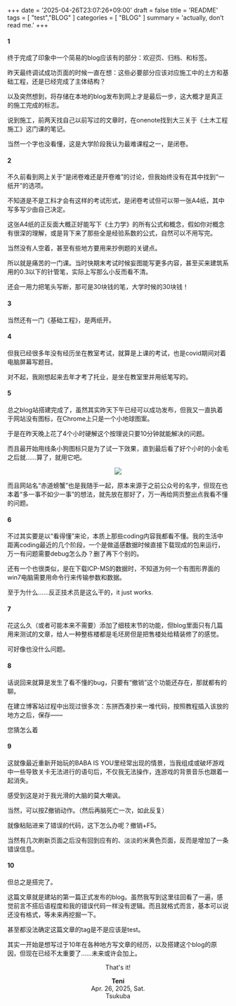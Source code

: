 +++
date = '2025-04-26T23:07:26+09:00'
draft = false
title = 'README'
tags = [ "test","BLOG" ]
categories = [ "BLOG" ]
summary = 'actually, don’t read me.'
+++

#### 1
终于完成了印象中一个简易的blog应该有的部分：欢迎页、归档、和标签。

昨天最终调试成功页面的时候一直在想：这些必要部分应该对应施工中的土方和基础工程，还是已经完成了主体结构？

以及突然想到，将存储在本地的blog发布到网上才是最后一步，这大概才是真正的施工完成的标志。

说到施工，前两天找自己以前写过的文章时，在onenote找到大三关于《土木工程施工》这门课的笔记。

当然一个字也没看懂，这是大学阶段我认为最难课程之一，是闭卷。

#### 2
不久前看到网上关于“是闭卷难还是开卷难”的讨论，但我始终没有在其中找到“一纸开”的选项。

不知道是不是工科才会有这样的考试形式，是闭卷考试但可以带一张A4纸，其中写多写少由自己决定。

这张A4纸的正反面大概正好能写下《土力学》的所有公式和概念，假如你对概念有很深的理解，或是背下来了那些全是经验系数的公式，自然可以不用写完。

当然没有人空着，甚至有些地方要用来抄例题的关键点。

所以就是痛苦的一门课。当时快期末考试时候妄图能写更多内容，甚至买来建筑系用的0.3以下的针管笔，实际上写那么小反而看不清。

还会一用力把笔头写断，那可是30块钱的笔，大学时候的30块钱！

#### 3
当然还有一门《基础工程》，是两纸开。

#### 4
但我已经很多年没有经历坐在教室考试，就算是上课的考试，也是covid期间对着电脑屏幕写题目。

对不起，我刚想起来去年才考了托业，是坐在教室里并用纸笔写的。

#### 5
总之blog站搭建完成了，虽然其实昨天下午已经可以成功发布，但我又一直执着于网站没有图标，在Chrome上只是一个小地球图案。

于是在昨天晚上花了4个小时硬解这个按理说只要10分钟就能解决的问题。

而且最开始用线条小狗图标只是为了试一下效果，直到最后看了好个小时的小金毛之后就……算了，就用它吧。 

<div style="text-align: center">
<img src="https://avatars.fastly.steamstatic.com/d210ae43c6a1ae83bedd0cba716478189f450649_full.jpg"/>
</div>

而且网站名“赤道螃蟹”也是我随手一起，原本来源于之前公众号的名字，但现在也本着“多一事不如少一事”的想法，就先放在那好了，万一再给网页整出点我看不懂的问题。

#### 6
不过其实要是以“看得懂”来论，本质上那些coding内容我都看不懂。我的生活中距离coding最近的几个阶段，一个是做遥感数据时候直接下载现成的包来运行，万一有问题需要debug怎么办？删了再下个别的。

还有一个也很类似，是在下载ICP-MS的数据时，不知道为何一个有图形界面的win7电脑需要用命令行来传输参数和数据。

至于为什么……反正技术员是这么干的，it just works.

#### 7
花这么久（或者可能本来不需要）添加了细枝末节的功能，但blog里面只有几篇用来测试的文章，给人一种整栋楼都是毛坯房但是把售楼处给精装修了的感觉。

可好像也没什么问题。

#### 8
话说回来就算是发生了看不懂的bug，只要有“撤销”这个功能还存在，那就都有的聊。

在建立博客站过程中出现过很多次：东拼西凑抄来一堆代码，按照教程插入该放的地方之后，保存——

您猜怎么着

#### 9
这就像最近重新开始玩的BABA IS YOU里经常出现的情景，当我组成或破坏游戏中一些导致关卡无法进行的语句后，不仅我无法操作，连游戏的背景音乐也跟着一起消失。

感受到这是对于我光滑的大脑的莫大嘲讽。

当然，可以按Z撤销动作。（然后再脑死亡一次，如此反复）

就像粘贴进来了错误的代码，这下怎么办呢？撤销+F5。

当然有几次刷新页面之后没有回到应有的、淡淡的米黄色页面，反而是增加了一条错误信息。

#### 10
但总之是搭完了。

这篇文章就是建站的第一篇正式发布的blog。虽然我写到这里往回看了一遍，感觉前言不搭后语程度和我的错误代码一样没有逻辑。而且就格式而言，基本可以说还没有格式，等未来再挖掘一下。

甚至都没法确定这篇文章的tag是不是应该是test。 

其实一开始是想写过于10年在各种地方写文章的经历，以及搭建这个blog的原因，但现在已经不太重要了……未来或许会加上。



<center>That's it!  

  

 **Teni**  
   Apr. 26, 2025, Sat.  
  Tsukuba

</center>

